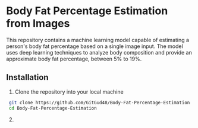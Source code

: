 
<h1> Body Fat Percentage Estimation from Images </h1>

This repository contains a machine learning model capable of estimating a person's body fat percentage based on a single image input. The model uses deep learning techniques to analyze body composition and provide an approximate body fat percentage, between 5% to 19%. 

<h2> Installation</h2>

1. Clone the repository into your local machine
```bash
 git clone https://github.com/GitGud48/Body-Fat-Percentage-Estimation
 cd Body-Fat-Percentage-Estimation
```
2. 
